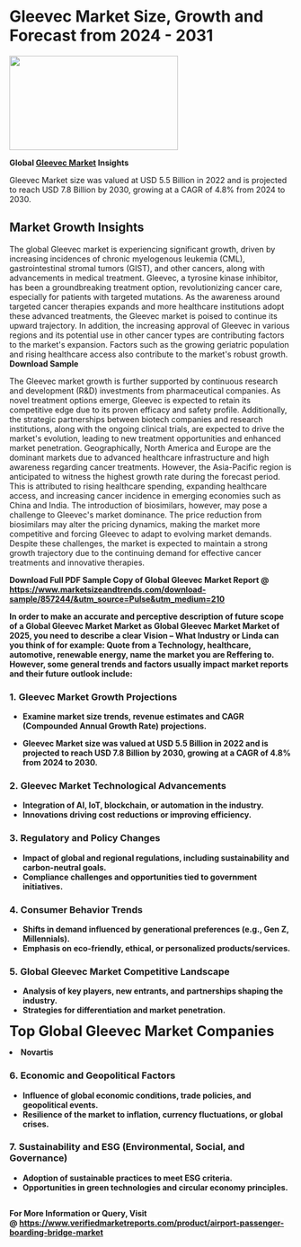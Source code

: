 <H1>Gleevec Market Size, Growth and Forecast from 2024 - 2031</H1><img class="aligncenter size-medium wp-image-584254" src="https://thirdeyenews.in/wp-content/uploads/2024/09/Global-Market-Research-300x168.jpeg" alt="" width="300" height="168" /><p><strong>Global&nbsp;<a href="https://www.marketsizeandtrends.com/download-sample/857244/&amp;utm_source=Pulse&amp;utm_medium=210">Gleevec Market</a> Insights</strong></p><p>Gleevec Market size was valued at USD 5.5 Billion in 2022 and is projected to reach USD 7.8 Billion by 2030, growing at a CAGR of 4.8% from 2024 to 2030.</p><p><h2>Market Growth Insights</h2> <p>The global Gleevec market is experiencing significant growth, driven by increasing incidences of chronic myelogenous leukemia (CML), gastrointestinal stromal tumors (GIST), and other cancers, along with advancements in medical treatment. Gleevec, a tyrosine kinase inhibitor, has been a groundbreaking treatment option, revolutionizing cancer care, especially for patients with targeted mutations. As the awareness around targeted cancer therapies expands and more healthcare institutions adopt these advanced treatments, the Gleevec market is poised to continue its upward trajectory. In addition, the increasing approval of Gleevec in various regions and its potential use in other cancer types are contributing factors to the market's expansion. Factors such as the growing geriatric population and rising healthcare access also contribute to the market's robust growth. <strong>Download Sample</strong></p> <p>The Gleevec market growth is further supported by continuous research and development (R&D) investments from pharmaceutical companies. As novel treatment options emerge, Gleevec is expected to retain its competitive edge due to its proven efficacy and safety profile. Additionally, the strategic partnerships between biotech companies and research institutions, along with the ongoing clinical trials, are expected to drive the market's evolution, leading to new treatment opportunities and enhanced market penetration. Geographically, North America and Europe are the dominant markets due to advanced healthcare infrastructure and high awareness regarding cancer treatments. However, the Asia-Pacific region is anticipated to witness the highest growth rate during the forecast period. This is attributed to rising healthcare spending, expanding healthcare access, and increasing cancer incidence in emerging economies such as China and India. The introduction of biosimilars, however, may pose a challenge to Gleevec's market dominance. The price reduction from biosimilars may alter the pricing dynamics, making the market more competitive and forcing Gleevec to adapt to evolving market demands. Despite these challenges, the market is expected to maintain a strong growth trajectory due to the continuing demand for effective cancer treatments and innovative therapies. <strong></p><p><span class=""><strong>Download Full PDF Sample Copy of Global Gleevec Market Report</strong> @ <a href="https://www.marketsizeandtrends.com/download-sample/857244/&amp;utm_source=Pulse&amp;utm_medium=210" target="_blank">https://www.marketsizeandtrends.com/download-sample/857244/&amp;utm_source=Pulse&amp;utm_medium=210</a></span></p><p>In order to make an accurate and perceptive description of future scope of a Global&nbsp;Gleevec Market Market as Global&nbsp;Gleevec Market Market of 2025, you need to describe a clear Vision &ndash; What Industry or Linda can you think of for example: Quote from a Technology, healthcare, automotive, renewable energy, name the market you are Reffering to. However, some general trends and factors usually impact market reports and their future outlook include:</p><h3>1.&nbsp;<strong>Gleevec Market Growth Projections</strong></h3><ul><li>Examine market size trends, revenue estimates and CAGR (Compounded Annual Growth Rate) projections.</li><li><p>Gleevec Market size was valued at USD 5.5 Billion in 2022 and is projected to reach USD 7.8 Billion by 2030, growing at a CAGR of 4.8% from 2024 to 2030.</p></li></ul><h3>2.&nbsp;<strong>Gleevec Market Technological Advancements</strong></h3><ul><li>Integration of AI, IoT, blockchain, or automation in the industry.</li><li>Innovations driving cost reductions or improving efficiency.</li></ul><h3>3.&nbsp;<strong>Regulatory and Policy Changes</strong></h3><ul><li>Impact of global and regional regulations, including sustainability and carbon-neutral goals.</li><li>Compliance challenges and opportunities tied to government initiatives.</li></ul><h3>4.&nbsp;<strong>Consumer Behavior Trends</strong></h3><ul><li>Shifts in demand influenced by generational preferences (e.g., Gen Z, Millennials).</li><li>Emphasis on eco-friendly, ethical, or personalized products/services.</li></ul><h3>5.&nbsp;<strong>Global Gleevec Market Competitive Landscape</strong></h3><ul><li>Analysis of key players, new entrants, and partnerships shaping the industry.</li><li>Strategies for differentiation and market penetration.</li></ul><p data-pm-slice="1 1 []"><span style="color: inherit; font-family: inherit; font-size: 25px;">Top Global Gleevec Market Companies</span></p><div class="" data-test-id=""><p><li>Novartis</li></p></div><h3>6.&nbsp;<strong>Economic and Geopolitical Factors</strong></h3><ul><li>Influence of global economic conditions, trade policies, and geopolitical events.</li><li>Resilience of the market to inflation, currency fluctuations, or global crises.</li></ul><h3>7.&nbsp;<strong>Sustainability and ESG (Environmental, Social, and Governance)</strong></h3><ul><li>Adoption of sustainable practices to meet ESG criteria.</li><li>Opportunities in green technologies and circular economy principles.</li></ul><h2><strong style="font-size: 14px;">For More Information or Query, Visit @&nbsp;</strong><a style="background-color: #ffffff; font-size: 14px;" href="https://www.marketsizeandtrends.com/report/gleevec-market/" target="_blank">https://www.verifiedmarketreports.com/product/airport-passenger-boarding-bridge-market</a></h2>
